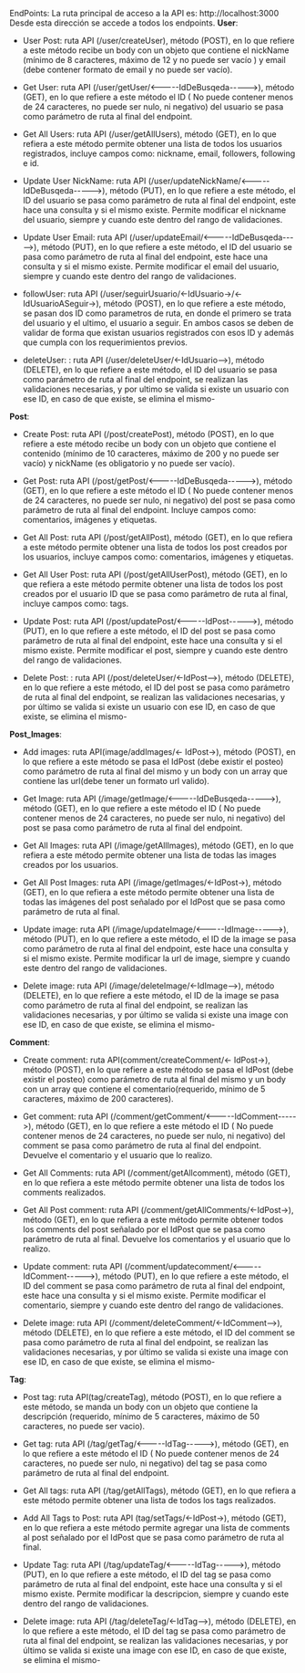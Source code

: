 

EndPoints:
La ruta principal de acceso a la API es:
http://localhost:3000
Desde esta dirección se accede a todos los endpoints.
**User**:
-	User Post: ruta API (/user/createUser), método (POST), en lo que refiere a este método recibe un body con un objeto que contiene el nickName (mínimo de 8 caracteres, máximo de 12 y no puede ser vacío )  y email (debe contener formato de email y no puede ser vacío).

-	Get User: ruta API (/user/getUser/<-----IdDeBusqeda----->), método (GET), en lo que refiere a este método el ID ( No puede contener menos de 24 caracteres, no puede ser nulo, ni negativo) del usuario se pasa como parámetro de ruta al final del endpoint.


-	Get All Users: ruta API (/user/getAllUsers), método (GET), en lo que refiera a este método permite obtener una lista de todos los usuarios registrados, incluye campos como: nickname, email, followers, following e id.

-	Update User NickName: ruta API  (/user/updateNickName/<-----IdDeBusqeda----->), método (PUT), en lo que refiere a este método, el ID del usuario se pasa como parámetro de ruta al final del endpoint, este hace una consulta y si el mismo existe. Permite modificar el nickname del usuario, siempre y cuando este dentro del rango de validaciones.

-	Update User Email: ruta API  (/user/updateEmail/<-----IdDeBusqeda----->), método (PUT), en lo que refiere a este método, el ID del usuario se pasa como parámetro de ruta al final del endpoint, este hace una consulta y si el mismo existe. Permite modificar el email del usuario, siempre y cuando este dentro del rango de validaciones.
	


-	followUser: ruta API (/user/seguirUsuario/<-IdUsuario->/<- IdUsuarioASeguir->), método (POST), en lo que refiere a este método, se pasan dos ID como parametros de ruta, en donde el primero se trata del usuario y el ultimo, el usuario a seguir. En ambos casos se deben de validar de forma que existan usuarios registrados con esos ID y además que cumpla con los requerimientos previos. 

-	deleteUser: : ruta API (/user/deleteUser/<-IdUsuario-->), método (DELETE), en lo que refiere a este método, el ID del usuario se pasa como parámetro de ruta al final del endpoint, se realizan las validaciones necesarias, y por ultimo se valida si existe un usuario con ese ID, en caso de que existe, se elimina el mismo-



**Post**:
-	Create Post: ruta API (/post/createPost), método (POST), en lo que refiere a este método recibe un body con un objeto que contiene el contenido (mínimo de 10 caracteres, máximo de 200 y no puede ser vacío) y nickName (es obligatorio y no puede ser vacío).

-	Get Post: ruta API (/post/getPost/<-----IdDeBusqeda----->), método (GET), en lo que refiere a este método el ID ( No puede contener menos de 24 caracteres, no puede ser nulo, ni negativo) del post se pasa como parámetro de ruta al final del endpoint. Incluye campos como: comentarios, imágenes y etiquetas.


-	Get All Post: ruta API (/post/getAllPost), método (GET), en lo que refiera a este método permite obtener una lista de todos los post creados por los usuarios, incluye campos como: comentarios, imágenes y etiquetas.

-	Get All User Post: ruta API (/post/getAllUserPost), método (GET), en lo que refiera a este método permite obtener una lista de todos los post creados por el usuario ID que se pasa como parámetro de ruta al final, incluye campos como: tags.

-	Update Post: ruta API  (/post/updatePost/<-----IdPost----->), método (PUT), en lo que refiere a este método, el ID del post se pasa como parámetro de ruta al final del endpoint, este hace una consulta y si el mismo existe. Permite modificar el post, siempre y cuando este dentro del rango de validaciones.

-	Delete Post: : ruta API (/post/deleteUser/<-IdPost-->), método (DELETE), en lo que refiere a este método, el ID del post se pasa como parámetro de ruta al final del endpoint, se realizan las validaciones necesarias, y por último se valida si existe un usuario con ese ID, en caso de que existe, se elimina el mismo-



**Post_Images**:
-	Add images: ruta API(image/addImages/<- IdPost->), método (POST), en lo que refiere a este método se pasa el IdPost (debe existir el posteo) como parámetro de ruta al final del mismo y un body con un array que contiene las url(debe tener un formato url valido).

-	Get Image: ruta API (/image/getImage/<-----IdDeBusqeda----->), método (GET), en lo que refiere a este método el ID ( No puede contener menos de 24 caracteres, no puede ser nulo, ni negativo) del post se pasa como parámetro de ruta al final del endpoint. 


-	Get All Images: ruta API (/image/getAllImages), método (GET), en lo que refiera a este método permite obtener una lista de todas las images creados por los usuarios.

-	Get All Post Images: ruta API (/image/getImages/<-IdPost->), método (GET), en lo que refiera a este método permite obtener una lista de todas las imágenes del post señalado por el IdPost que se pasa como parámetro de ruta al final.

-	Update image: ruta API  (/image/updateImage/<-----IdImage----->), método (PUT), en lo que refiere a este método, el ID de la image se pasa como parámetro de ruta al final del endpoint, este hace una consulta y si el mismo existe. Permite modificar la url de image, siempre y cuando este dentro del rango de validaciones.

-	Delete image: ruta API (/image/deleteImage/<-IdImage-->), método (DELETE), en lo que refiere a este método, el ID de la image se pasa como parámetro de ruta al final del endpoint, se realizan las validaciones necesarias, y por último se valida si existe una image con ese ID, en caso de que existe, se elimina el mismo-







**Comment**:

-	Create comment: ruta API(comment/createComment/<- IdPost->), método (POST), en lo que refiere a este método se pasa el IdPost (debe existir el posteo) como parámetro de ruta al final del mismo y un body con un array que contiene el comentario(requerido, mínimo de 5 caracteres, máximo de 200 caracteres).

-	Get comment: ruta API (/comment/getComment/<-----IdComment----->), método (GET), en lo que refiere a este método el ID ( No puede contener menos de 24 caracteres, no puede ser nulo, ni negativo) del comment se pasa como parámetro de ruta al final del endpoint. Devuelve el comentario y el usuario que lo realizo.


-	Get All Comments: ruta API (/comment/getAllcomment), método (GET), en lo que refiera a este método permite obtener una lista de todos los comments realizados.

-	Get All Post comment: ruta API (/comment/getAllComments/<-IdPost->), método (GET), en lo que refiera a este método permite obtener todos los comments del post señalado por el IdPost que se pasa como parámetro de ruta al final. Devuelve los comentarios y el usuario que lo realizo.

-	Update comment: ruta API  (/comment/updatecomment/<-----IdComment----->), método (PUT), en lo que refiere a este método, el ID del comment se pasa como parámetro de ruta al final del endpoint, este hace una consulta y si el mismo existe. Permite modificar el comentario, siempre y cuando este dentro del rango de validaciones.

-	Delete image: ruta API (/comment/deleteComment/<-IdComment-->), método (DELETE), en lo que refiere a este método, el ID del comment se pasa como parámetro de ruta al final del endpoint, se realizan las validaciones necesarias, y por último se valida si existe una image con ese ID, en caso de que existe, se elimina el mismo-




**Tag**:

-	Post tag: ruta API(tag/createTag), método (POST), en lo que refiere a este método, se manda un body con un objeto que contiene la descripción (requerido, mínimo de 5 caracteres, máximo de 50 caracteres, no puede ser vacio).

-	Get tag: ruta API (/tag/getTag/<-----IdTag----->), método (GET), en lo que refiere a este método el ID ( No puede contener menos de 24 caracteres, no puede ser nulo, ni negativo) del tag se pasa como parámetro de ruta al final del endpoint.


-	Get All tags: ruta API (/tag/getAllTags), método (GET), en lo que refiera a este método permite obtener una lista de todos los tags realizados.

-	Add All Tags to Post: ruta API (tag/setTags/<-IdPost->), método (GET), en lo que refiera a este método permite agregar una lista de comments al post señalado por el IdPost que se pasa como parámetro de ruta al final.

-	Update Tag: ruta API (/tag/updateTag/<-----IdTag----->), método (PUT), en lo que refiere a este método, el ID del tag se pasa como parámetro de ruta al final del endpoint, este hace una consulta y si el mismo existe. Permite modificar la descripcion, siempre y cuando este dentro del rango de validaciones.

-	Delete image: ruta API (/tag/deleteTag/<-IdTag-->), método (DELETE), en lo que refiere a este método, el ID del tag se pasa como parámetro de ruta al final del endpoint, se realizan las validaciones necesarias, y por último se valida si existe una image con ese ID, en caso de que existe, se elimina el mismo-




